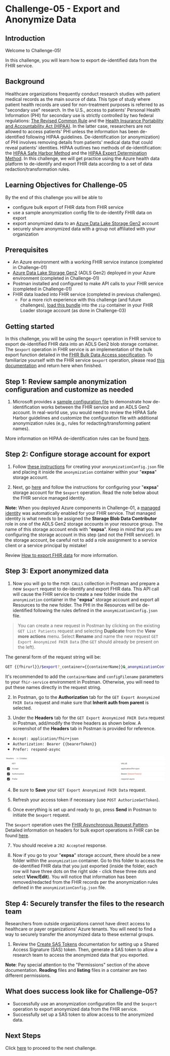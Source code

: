 # Challenge-05 - Export and Anonymize Data

## Introduction

Welcome to Challenge-05!

In this challenge, you will learn how to export de-identified data from the FHIR service.

## Background

Healthcare organizations frequently conduct research studies with patient medical records as the main source of data. This type of study where patient health records are used for non-treatment purposes is referred to as "secondary use" research. In the U.S., access to patients' Personal Health Information (PHI) for secondary use is strictly controlled by two federal regulations: [The Revised Common Rule](https://www.hhs.gov/ohrp/regulations-and-policy/regulations/finalized-revisions-common-rule/index.html) and the [Health Insurance Portability and Accountability Act (HIPAA)](https://www.cdc.gov/phlp/publications/topic/hipaa.html#:~:text=The%20Health%20Insurance%20Portability%20and,the%20patient's%20consent%20or%20knowledge.). In the latter case, researchers are not allowed to access patients' PHI unless the information has been de-identified following HIPAA guidelines. De-identification (or anonymization) of PHI involves removing details from patients' medical data that could reveal patients' identities. HIPAA outlines two methods of de-identification: the [HIPAA Safe Harbor Method](https://www.hhs.gov/hipaa/for-professionals/privacy/special-topics/de-identification/index.html#safeharborguidance) and the [HIPAA Expert Determination Method](https://www.hhs.gov/hipaa/for-professionals/privacy/special-topics/de-identification/index.html#guidancedetermination). In this challenge, we will get practice using the Azure health data platform to de-identify and export FHIR data according to a set of data redaction/transformation rules.

## Learning Objectives for Challenge-05

By the end of this challenge you will be able to 

+ configure bulk export of FHIR data from FHIR service
+ use a sample anonymization config file to de-identify FHIR data on export
+ export anonymized data to an [Azure Data Lake Storage Gen2](https://docs.microsoft.com/azure/storage/blobs/data-lake-storage-introduction) account
+ securely share anonymized data with a group not affiliated with your organization

## Prerequisites

+ An Azure environment with a working FHIR service instance (completed in Challenge-01) 
+ [Azure Data Lake Storage Gen2](https://docs.microsoft.com/azure/storage/blobs/data-lake-storage-introduction) (ADLS Gen2) deployed in your Azure environment (completed in Challenge-01) 
+ Postman installed and configured to make API calls to your FHIR service (completed in Challenge-01) 
+ FHIR data loaded into FHIR service (completed in previous challenges).
  + For a more rich experience with this challenge (and future challenges), [load this bundle](./synthea_sample_data_fhir_r4%20OpenHack.zip) into the `zip` container in your FHIR Loader storage account (as done in Challenge-03) 

## Getting started

In this challenge, you will be using the `$export` operation in FHIR service to export de-identified FHIR data into an ADLS Gen2 blob storage container. The `$export` operation in FHIR service is an implementation of the bulk export function detailed in the [FHIR Bulk Data Access specification](https://hl7.org/fhir/uv/bulkdata/export/index.html). To familiarize yourself with the FHIR service `$export` operation, please read [this documentation](https://docs.microsoft.com/en-us/azure/healthcare-apis/fhir/export-data) and return here when finished. 

## Step 1: Review sample anonymization configuration and customize as needed

1. Microsoft provides a [sample configuration file](https://docs.microsoft.com/azure/healthcare-apis/fhir/de-identified-export#configuration-file) to demonstrate how de-identification works between the FHIR service and an ADLS Gen2 account. In real-world use, you would need to review the HIPAA Safe Harbor guidelines and customize the configuration file with additional anonymization rules (e.g., rules for redacting/transforming patient names).

  More information on HIPAA de-identification rules can be found [here](https://www.hhs.gov/hipaa/for-professionals/privacy/special-topics/de-identification/index.html).

## Step 2: Configure storage account for export
1. Follow [these instructions](https://docs.microsoft.com/en-us/azure/healthcare-apis/fhir/de-identified-export) for creating your `anonymizationConfig.json` file and placing it inside the `anonymization` container within your "**expsa**" storage account.

2. Next, go [here](https://docs.microsoft.com/azure/healthcare-apis/fhir/configure-export-data) and follow the instructions for configuring your "**expsa**" storage account for the `$export` operation. Read the note below about the FHIR service managed identity.

  **Note:** When you deployed Azure components in Challenge-01, a [managed identity](https://docs.microsoft.com/azure/active-directory/managed-identities-azure-resources/overview) was automatically enabled for your FHIR service. That managed identity is what needs to be assigned the **Storage Blob Data Contributor** role in one of the ADLS Gen2 storage accounts in your resource group. The name of this storage account ends with "**expsa**". Keep in mind that you are configuring the storage account in this step (and not the FHIR service!). In the storage account, be careful not to add a role assignment to a service client or a service principal by mistake!

  Review [How to export FHIR data](https://docs.microsoft.com/azure/healthcare-apis/fhir/export-data) for more information.

## Step 3: Export anonymized data

1. Now you will go to the `FHIR CALLS` collection in Postman and prepare a new `$export` request to de-identify and export FHIR data. This API call will cause the FHIR service to create a new folder inside the `anonymization` container in the "**expsa**" storage account and export all Resources to the new folder. The PHI in the Resources will be de-identified following the rules defined in the `anonymizationConfig.json` file.  

> You can create a new request in Postman by clicking on the existing `GET List Patients` request and selecting **Duplicate** from the **View more actions** menu. Select **Rename** and name the new request `GET Export Anonymized FHIR Data` (the `GET` should already be present on the left). 

  The general form of the request string will be:

  ```sh
  GET {{fhirurl}}/$export?_container={{containerName}}&_anonymizationConfig={{configFilename}}
  ```
  It's recommended to add the `containerName` and `configFilename` parameters to your `fhir-service` environment in Postman. Otherwise, you will need to put these names directly in the request string.

2. In Postman, go to the **Authorization** tab for the `GET Export Anonymized FHIR Data` request and make sure that **Inherit auth from parent** is selected. 

3. Under the **Headers** tab for the `GET Export Anonymized FHIR Data` request in Postman, add/modify the three headers as shown below. A screenshot of the **Headers** tab in Postman is provided for reference.

+ `Accept: application/fhir+json`
+ `Authorization: Bearer {{bearerToken}}`
+ `Prefer: respond-async`

![export-header](./media/Export_Headers.png)

4. Be sure to **Save** your `GET Export Anonymized FHIR Data` request.

5. Refresh your access token if necessary (use `POST AuthorizeGetToken`).

6. Once everything is set up and ready to go, press **Send** in Postman to initiate the `$export` request.

The `$export` operation uses the [FHIR Asynchronous Request Pattern](https://hl7.org/fhir/R4/async.html). Detailed information on headers for bulk export operations in FHIR can be found [here](https://hl7.org/Fhir/uv/bulkdata/export/index.html#headers).

7. You should receive a `202 Accepted` response.

8. Now if you go to your "**expsa**" storage account, there should be a new folder within the `anonymization` container. Go to this folder to access the de-identified FHIR data that you just exported (inside the folder, each row will have three dots on the right side - click these three dots and select **View/Edit**). You will notice that information has been removed/redacted from the FHIR records per the anonymization rules defined in the `anonymizationConfig.json` file. 

## Step 4: Securely transfer the files to the research team

Researchers from outside organizations cannot have direct access to healthcare or payer organizations' Azure tenants. You will need to find a way to securely transfer the anonymized data to these external groups.

1. Review the [Create SAS Tokens](https://docs.microsoft.com/azure/cognitive-services/translator/document-translation/create-sas-tokens?tabs=Containers) documentation for setting up a Shared Access Signature (SAS) token. Then, generate a SAS token to allow a research team to access the anonymized data that you exported.

**Note**: Pay special attention to the "Permissions" section of the above documentation. **Reading** files and **listing** files in a container are two different permissions.

## What does success look like for Challenge-05?

+ Successfully use an anonymization configuration file and the `$export` operation to export anonymized data from the FHIR service.
+ Successfully set up a SAS token to allow access to the anonymized data.

## Next Steps

Click [here](<../Challenge-07 - FHIR service consent capabilities/ReadMe.md>) to proceed to the next challenge.
